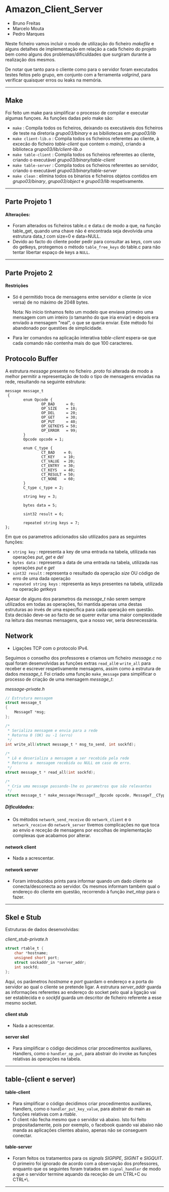 # Amazon_Client_Server

* Bruno Freitas
* Marcelo Mouta
* Pedro Marques

Neste ficheiro vamos incluir o modo de utilização do ficheiro *makefile* e alguns detalhes de implementação em relação a cada ficheiro do projeto bem como alguns dos problemas/dificuldades que surgiram durante a realização dos mesmos.

De notar que tanto para o cliente como para o servidor foram executados testes feitos pelo grupo, em conjunto com a ferramenta *valgrind*, para verificar quaisquer erros ou leaks na memória.

----------------------------------
## Make
  Foi feito um make para simplificar o processo de compilar e executar algumas funçoes. As funções dadas pelo make são:
  * ```make``` : Compila todos os ficheiros, deixando os executáveis dos ficheiros de teste na diretoria *grupo03/binary* e as bibiliotecas em *grupo03/lib*
  * ```make client-lib.o``` : Compila todos os ficheiros referentes ao cliente, à excecão do ficheiro *table-client* que contem o *main()*, criando a biblioteca *grupo03/lib/client-lib.o*
  * ```make table-client``` : Compila todos os ficheiros referentes ao cliente, criando o executável *grupo03/binary/table-client*
  * ```make table-server``` : Compila todos os ficheiros referentes ao servidor, criando o executável *grupo03/binary/table-server*
  * ```make clean``` : elimina todos os binarios e ficheiros objetos contidos em *grupo03/binary*, *grupo03/object* e *grupo03/lib* respetivamente.

----------------------------------

## Parte Projeto 1
  
  #### Alterações:
  * Foram alterados os ficheiros table.c e data.c de modo a que, na função table_get, quando uma chave não é encontrada seja devolvida uma estrutura data_t com size=0 e data=NULL.
  * Devido ao facto do cliente poder pedir para consultar as keys, com uso do getkeys, protegemos o método `table_free_keys` do table.c para não tentar libertar espaço de keys a `NULL`.

----------------------------------

## Parte Projeto 2

  #### Restrições
  * Só é permitido troca de mensagens entre servidor e cliente (e vice versa) de no máximo de 2048 bytes.
    
    Nota: No início tinhamos feito um modelo que enviava primeiro uma mensagem com um inteiro (o tamanho do que iria enviar) e depois era enviado a mensagem "real", o que se queria enviar. Este método foi abandonado por questões de simplicidade.

  * Para ler comandos na aplicação interativa *table-client* espera-se que cada comando não contenha mais do que 100 caracteres.

## Protocolo Buffer
A estrutura *message* presente no ficheiro *.proto* foi alterada de modo a melhor permitir a representação de todo o tipo de mensagens enviadas na rede, resultando na seguinte estrutura:
```
message message_t
 {
        enum Opcode {
                OP_BAD     = 0;
                OP_SIZE    = 10;
                OP_DEL     = 20;
                OP_GET     = 30;
                OP_PUT     = 40;
                OP_GETKEYS = 50;
                OP_ERROR   = 99;
        }
        Opcode opcode = 1;

        enum C_type {
                CT_BAD    = 0;
                CT_KEY    = 10;
                CT_VALUE  = 20;
                CT_ENTRY  = 30;
                CT_KEYS   = 40;
                CT_RESULT = 50;
                CT_NONE   = 60;
        }
        C_type c_type = 2;

        string key = 3;

        bytes data = 5;

        sint32 result = 6;
        
        repeated string keys = 7;
};
```
Em que os parametros adicionados são utilizados para as seguintes funções:
* ```string key``` : representa a key de uma entrada na tabela, utilizada nas operações *put*, *get* e *del*
* ```bytes data``` : representa a data de uma entrada na tabela, utilizada nas operações *put* e *get*
* ```sint32 result``` : representa o resultado da operação *size* OU código de erro de uma dada operação
* ```repeated string keys``` : representa as keys presentes na tabela, utilizada na operação *getkeys*

Apesar de alguns dos parametros da *message_t* não serem sempre utilizados em todas as operações, foi mantida apenas uma destas estruturas ao invés de uma específica para cada operação em questão. Esta decisão deve-se ao facto de se querer evitar uma maior complexidade na leitura das mesmas mensagens, que a nosso ver, seria desnecessária.

## Network
* Ligações TCP com o protocolo IPv4.

Seguimos o conselho dos professores e criamos um ficheiro *message.c* no qual foram desenvolvidas as funções extras `read_all`e `write_all` para receber e escrever respetivamente mensagens, assim como a estrutura de dados *message_t*. Foi criado uma função `make_message` para simplificar o processo de criação de uma mensagem *message_t*: 

*message-private.h*

```c
// Estrutura mensagem
struct message_t
{
    MessageT *msg;
};

/*
 * Serializa mensagem e envia para a rede
 * Retorna 0 (OK) ou -1 (erro)
 */
int write_all(struct message_t * msg_to_send, int sockfd);

/*
 * Lê e deserializa a mensagem a ser recebida pela rede
 * Retorna a  mensagem recebida ou NULL em caso de erro.
 */
struct message_t * read_all(int sockfd);

/*
 * Cria uma message passando-lhe os parametros que são relevantes
 */
struct message_t * make_message(MessageT__Opcode opcode, MessageT__CType ctype, int data_size, void *data, char * key, int32_t result, size_t n_keys, char **keys);
```


##### Dificuldades:
* Os métodos `network_send_receive` do `network_client` e o `network_receive` do `network_server` tivemos complicações no que toca ao envio e receção de mensagens por escolhas de implementação complexas que acabamos por alterar.

  
#### network client
* Nada a acrescentar.

#### network server
* Foram introduzidos prints para informar quando um dado cliente se conecta/desconecta ao servidor. Os mesmos informam também qual o endereço do cliente em questão, recorrendo à função *inet_ntop* para o fazer. 

----------------------------------

## Skel e Stub

Estruturas de dados desenvolvidas: 

*client_stub-private.h*
```c
struct rtable_t {
    char *hostname;
    unsigned short port;
    struct sockaddr_in *server_addr;
    int sockfd;
};
```
Aqui, os parâmetros *hostname* e *port* guardam o endereço e a porta do servidor ao qual o cliente se pretende ligar. A estrutura *server_addr* guarda as informações referentes ao endereço do socket pelo qual a ligação vai ser establecida e o *sockfd* guarda um descritor de ficheiro referente a esse mesmo socket.

  #### client stub
  * Nada a acrescentar.
  
  #### server skel
  * Para simplificar o código decidimos criar procedimentos auxiliares, Handlers, como o `handler_op_put`, para abstrair do invoke as funções relativas às operações na tabela.

----------------------------------

## table-(client e server)

  #### table-client
  * Para simplificar o código decidimos criar procedimentos auxiliares, Handlers, como o `handler_put_key_value`, para abstrair do main as funções relativas com a *rtable*.
  * O client não fecha mesmo que o servidor vá abaixo. Isto foi feito propositadamente, pois por exemplo, o facebook quando vai abaixo não manda as aplicações clientes abaixo, apenas não se conseguem conectar.

  #### table-server
  * Foram feitos os tratamentos para os *signals* *SIGPIPE*, *SIGINT* e *SIGQUIT*. O primeiro foi ignorado de acordo com a observação dos professores, enquanto que os seguintes foram tratados em `signal_handler` de modo a que o servidor termine aquando da receção de um CTRL+C ou CTRL+\\.

----------------------------------

